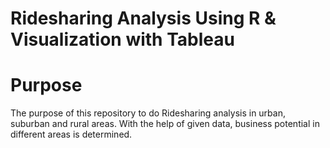 # Ridesharing Analysis Using R & Visualization with Tableau

# Purpose

The purpose of this repository to do Ridesharing analysis in urban, suburban and rural areas. With the help of given data, business potential in different areas is determined.  
